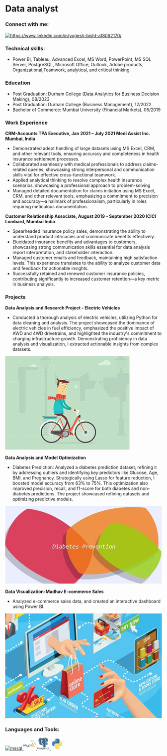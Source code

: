 # Data analyst


<h3 align="left">Connect with me:</h3>
<p align="left">
<a href="https://linkedin.com/in/https://www.linkedin.com/in/yogesh-bisht-a18062170/" target="blank"><img align="center" src="https://raw.githubusercontent.com/rahuldkjain/github-profile-readme-generator/master/src/images/icons/Social/linked-in-alt.svg" alt="https://www.linkedin.com/in/yogesh-bisht-a18062170/" height="30" width="40" /></a>
</p>

### Technical skills:
- Power BI, Tableau, Advanced Excel, MS Word, PowerPoint, MS SQL Server, PostgreSQL, Microsoft Office, Outlook, Adobe products, Organizational,Teamwork, analytical, and critical thinking.

### Education
- Post Graduation: Durham College (Data Analytics for Business Decision Making), 08/2023
- Post Graduation: Durham College (Business Management), 12/2022
- Bachelor of Commerce: Mumbai University (Financial Markets), 05/2019

### Work Experience
**CRM-Accounts TPA Executive, Jan 2021 – July 2021
Medi Assist Inc. Mumbai, India** 

- Demonstrated adept handling of large datasets using MS Excel, CRM, and other relevant tools, ensuring accuracy and completeness in health insurance settlement processes.
- Collaborated seamlessly with medical professionals to address claims-related queries, showcasing strong interpersonal and communication skills vital for effective cross-functional teamwork.
- Applied analytical thinking to resolve complex health insurance scenarios, showcasing a professional approach to problem-solving
- Managed detailed documentation for claims initiation using MS Excel, CRM, and other relevant tools, emphasizing a commitment to precision and accuracy—a hallmark of professionalism, particularly in roles requiring 
  meticulous documentation.

**Customer Relationship Associate, August 2019 – September 2020 ICICI Lombard, Mumbai India** 
- Spearheaded insurance policy sales, demonstrating the ability to understand product intricacies and communicate benefits effectively.
- Elucidated insurance benefits and advantages to customers, showcasing strong communication skills essential for data analysis report interpretation, and stakeholder interaction.
- Managed customer emails and feedback, maintaining high satisfaction levels. This experience translates to the ability to analyze customer data and feedback for actionable insights.
- Successfully retained and renewed customer insurance policies, contributing significantly to increased customer retention—a key metric in business analysis.

### Projects
**Data Analysis and Research Project - Electric Vehicles**
- Conducted a thorough analysis of electric vehicles, utilizing Python for data cleaning and analysis. The project showcased the dominance of electric vehicles in fuel efficiency, emphasized the positive impact of AWD and 4WD drivetrains, and highlighted the industry's commitment to charging infrastructure growth. Demonstrating proficiency in data analysis and visualization, I extracted actionable insights from complex datasets.
  
![Electric_vehicle](/assets_image/bikebat.jpg)


**Data Analysis and Model Optimization**
- Diabetes Prediction: Analyzed a diabetes prediction dataset, refining it by addressing outliers and identifying key predictors like Glucose, Age, BMI, and Pregnancy. Strategically using Lasso for feature reduction, I boosted model accuracy from 63% to 75%. This optimization also improved precision, recall, and f1-score for both diabetes and non-diabetes predictions. The project showcased refining datasets and optimizing predictive models.
  
![Diabetes_Prediction](/assets_image/diabetes_prevention.png)


**Data Visualization-Madhav E-commerce Sales**
- Analyzed e-commerce sales data, and created an interactive dashboard using Power BI.

![E-commerce](/assets_image/e-commerce.jpg)

<h3 align="left">Languages and Tools:</h3>
<p align="left"> <a href="https://www.microsoft.com/en-us/sql-server" target="_blank" rel="noreferrer"> <img src="https://www.svgrepo.com/show/303229/microsoft-sql-server-logo.svg" alt="mssql" width="40" height="40"/> </a> <a href="https://www.mysql.com/" target="_blank" rel="noreferrer"> <img src="https://raw.githubusercontent.com/devicons/devicon/master/icons/mysql/mysql-original-wordmark.svg" alt="mysql" width="40" height="40"/> </a> <a href="https://www.postgresql.org" target="_blank" rel="noreferrer"> <img src="https://raw.githubusercontent.com/devicons/devicon/master/icons/postgresql/postgresql-original-wordmark.svg" alt="postgresql" width="40" height="40"/> </a> <a href="https://www.python.org" target="_blank" rel="noreferrer"> <img src="https://raw.githubusercontent.com/devicons/devicon/master/icons/python/python-original.svg" alt="python" width="40" height="40"/> </a> </p>
